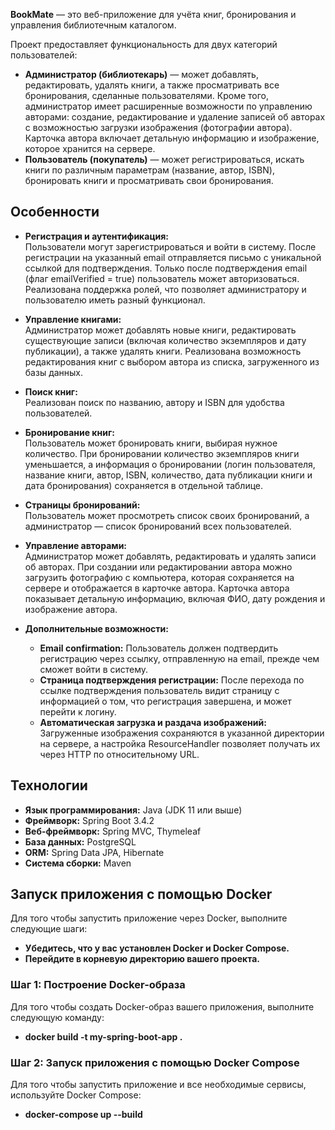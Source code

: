 **BookMate** — это веб-приложение для учёта книг, бронирования и управления библиотечным каталогом.

Проект предоставляет функциональность для двух категорий пользователей:  
- **Администратор (библиотекарь)** — может добавлять, редактировать, удалять книги, а также просматривать все бронирования, сделанные пользователями. Кроме того, администратор имеет расширенные возможности по управлению авторами: создание, редактирование и удаление записей об авторах с возможностью загрузки изображения (фотографии автора). Карточка автора включает детальную информацию и изображение, которое хранится на сервере.  
- **Пользователь (покупатель)** — может регистрироваться, искать книги по различным параметрам (название, автор, ISBN), бронировать книги и просматривать свои бронирования.

## Особенности

- **Регистрация и аутентификация:**  
  Пользователи могут зарегистрироваться и войти в систему. После регистрации на указанный email отправляется письмо с уникальной ссылкой для подтверждения. Только после подтверждения email (флаг emailVerified = true) пользователь может авторизоваться. Реализована поддержка ролей, что позволяет администратору и пользователю иметь разный функционал.

- **Управление книгами:**  
  Администратор может добавлять новые книги, редактировать существующие записи (включая количество экземпляров и дату публикации), а также удалять книги. Реализована возможность редактирования книг с выбором автора из списка, загруженного из базы данных.

- **Поиск книг:**  
  Реализован поиск по названию, автору и ISBN для удобства пользователей.

- **Бронирование книг:**  
  Пользователь может бронировать книги, выбирая нужное количество. При бронировании количество экземпляров книги уменьшается, а информация о бронировании (логин пользователя, название книги, автор, ISBN, количество, дата публикации книги и дата бронирования) сохраняется в отдельной таблице.

- **Страницы бронирований:**  
  Пользователь может просмотреть список своих бронирований, а администратор — список бронирований всех пользователей.

 - **Управление авторами:**  
  Администратор может добавлять, редактировать и удалять записи об авторах. При создании или редактировании автора можно загрузить фотографию с компьютера, которая сохраняется на сервере и отображается в карточке автора. Карточка автора показывает детальную информацию, включая ФИО, дату рождения и изображение автора.

- **Дополнительные возможности:**  
  - **Email confirmation:**
  Пользователь должен подтвердить регистрацию через ссылку, отправленную на email, прежде чем сможет войти в систему.
  - **Страница подтверждения регистрации:**
  После перехода по ссылке подтверждения пользователь видит страницу с информацией о том, что регистрация завершена, и может перейти к логину.
  - **Автоматическая загрузка и раздача изображений:**
   Загруженные изображения сохраняются в указанной директории на сервере, а настройка ResourceHandler позволяет получать их через HTTP по относительному URL.

## Технологии

- **Язык программирования:** Java (JDK 11 или выше)
- **Фреймворк:** Spring Boot 3.4.2
- **Веб-фреймворк:** Spring MVC, Thymeleaf
- **База данных:** PostgreSQL
- **ORM:** Spring Data JPA, Hibernate
- **Система сборки:** Maven

## Запуск приложения с помощью Docker

Для того чтобы запустить приложение через Docker, выполните следующие шаги:

- **Убедитесь, что у вас установлен Docker и Docker Compose.**
- **Перейдите в корневую директорию вашего проекта.**

### Шаг 1: Построение Docker-образа

Для того чтобы создать Docker-образ вашего приложения, выполните следующую команду:

- **docker build -t my-spring-boot-app .**

### Шаг 2: Запуск приложения с помощью Docker Compose

Для того чтобы запустить приложение и все необходимые сервисы, используйте Docker Compose:

- **docker-compose up --build**

